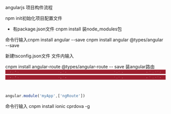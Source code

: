 


angularjs 项目构件流程

npm init初始化项目配置文件
* 有package.json文件
cnpm install  装node_modules包

命令行输入cnpm install angular --save
cnpm install angular @types/angular --save

新建tsconfig.json文件  文件内输入
<!--{
    "compilerOptions": {
        "target": "es5",
        "sourceMap": true,
        "typeRoots": [
            "node_modules/@types"
        ]
    }
 } --> 

cnpm install angular-route @types/angular-route -- save 装angular路由
 <img src="img/bg.png" alt="">
 ![](img/bg.png)
 # 
 ```js
 angular.module('myApp',['ngRoute'])
 ```
命令行输入
cnpm install ionic cprdova -g
